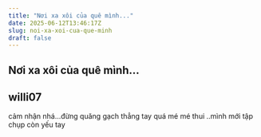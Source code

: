 ```yaml
---
title: "Nơi xa xôi của quê mình..."
date: 2025-06-12T13:46:17Z
slug: noi-xa-xoi-cua-que-minh
draft: false
---
```


## Nơi xa xôi của quê mình...

## willi07

cảm nhận nhá...đừng quăng gạch thẳng tay quá mé mé thui ..mình mới tập chụp còn yếu tay